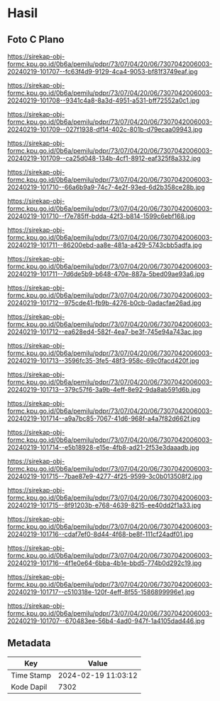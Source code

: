 # Hasil

## Foto C Plano

https://sirekap-obj-formc.kpu.go.id/0b6a/pemilu/pdpr/73/07/04/20/06/7307042006003-20240219-101707--fc63f4d9-9129-4ca4-9053-bf81f3749eaf.jpg

https://sirekap-obj-formc.kpu.go.id/0b6a/pemilu/pdpr/73/07/04/20/06/7307042006003-20240219-101708--9341c4a8-8a3d-4951-a531-bff72552a0c1.jpg

https://sirekap-obj-formc.kpu.go.id/0b6a/pemilu/pdpr/73/07/04/20/06/7307042006003-20240219-101709--027f1938-df14-402c-801b-d79ecaa09943.jpg

https://sirekap-obj-formc.kpu.go.id/0b6a/pemilu/pdpr/73/07/04/20/06/7307042006003-20240219-101709--ca25d048-134b-4cf1-8912-eaf325f8a332.jpg

https://sirekap-obj-formc.kpu.go.id/0b6a/pemilu/pdpr/73/07/04/20/06/7307042006003-20240219-101710--66a6b9a9-74c7-4e2f-93ed-6d2b358ce28b.jpg

https://sirekap-obj-formc.kpu.go.id/0b6a/pemilu/pdpr/73/07/04/20/06/7307042006003-20240219-101710--f7e785ff-bdda-42f3-b814-1599c6ebf168.jpg

https://sirekap-obj-formc.kpu.go.id/0b6a/pemilu/pdpr/73/07/04/20/06/7307042006003-20240219-101711--86200ebd-aa8e-481a-a429-5743cbb5adfa.jpg

https://sirekap-obj-formc.kpu.go.id/0b6a/pemilu/pdpr/73/07/04/20/06/7307042006003-20240219-101711--7d6de5b9-b648-470e-887a-5bed09ae93a6.jpg

https://sirekap-obj-formc.kpu.go.id/0b6a/pemilu/pdpr/73/07/04/20/06/7307042006003-20240219-101712--975cde41-fb9b-4276-b0cb-0adacfae26ad.jpg

https://sirekap-obj-formc.kpu.go.id/0b6a/pemilu/pdpr/73/07/04/20/06/7307042006003-20240219-101712--ea628ed4-582f-4ea7-be3f-745e94a743ac.jpg

https://sirekap-obj-formc.kpu.go.id/0b6a/pemilu/pdpr/73/07/04/20/06/7307042006003-20240219-101713--3596fc35-3fe5-48f3-958c-69c0facd420f.jpg

https://sirekap-obj-formc.kpu.go.id/0b6a/pemilu/pdpr/73/07/04/20/06/7307042006003-20240219-101713--379c57f6-3a9b-4eff-8e92-9da8ab591d6b.jpg

https://sirekap-obj-formc.kpu.go.id/0b6a/pemilu/pdpr/73/07/04/20/06/7307042006003-20240219-101714--a9a7bc85-7067-41d6-968f-a4a7f82d662f.jpg

https://sirekap-obj-formc.kpu.go.id/0b6a/pemilu/pdpr/73/07/04/20/06/7307042006003-20240219-101714--e5b18928-e15e-4fb8-ad21-2f53e3daaadb.jpg

https://sirekap-obj-formc.kpu.go.id/0b6a/pemilu/pdpr/73/07/04/20/06/7307042006003-20240219-101715--7bae87e9-4277-4f25-9599-3c0b013508f2.jpg

https://sirekap-obj-formc.kpu.go.id/0b6a/pemilu/pdpr/73/07/04/20/06/7307042006003-20240219-101715--8f91203b-e768-4639-8215-ee40dd2f1a33.jpg

https://sirekap-obj-formc.kpu.go.id/0b6a/pemilu/pdpr/73/07/04/20/06/7307042006003-20240219-101716--cdaf7ef0-8d44-4f68-be8f-111cf24adf01.jpg

https://sirekap-obj-formc.kpu.go.id/0b6a/pemilu/pdpr/73/07/04/20/06/7307042006003-20240219-101716--4f1e0e64-6bba-4b1e-bbd5-774b0d292c19.jpg

https://sirekap-obj-formc.kpu.go.id/0b6a/pemilu/pdpr/73/07/04/20/06/7307042006003-20240219-101717--c510318e-120f-4eff-8f55-1586899996e1.jpg

https://sirekap-obj-formc.kpu.go.id/0b6a/pemilu/pdpr/73/07/04/20/06/7307042006003-20240219-101707--670483ee-56b4-4ad0-947f-1a4105dad446.jpg


## Metadata

| Key        | Value               |
| ---------- | ------------------- |
| Time Stamp | 2024-02-19 11:03:12 |
| Kode Dapil | 7302                |



